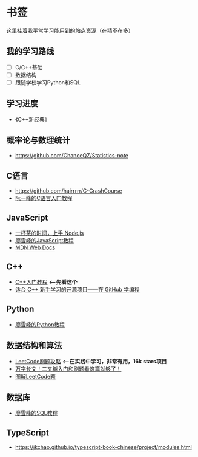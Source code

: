 # 书签  
这里挂着我平常学习能用到的站点资源（在精不在多）  

## 我的学习路线  
  - [ ] C/C++基础
  - [ ] 数据结构
  - [ ] 跟随学校学习Python和SQL  

## 学习进度  
  * 《C++新经典》

## 概率论与数理统计  
* https://github.com/ChanceQZ/Statistics-note  

## C语言  
* https://github.com/hairrrrr/C-CrashCourse  
* [阮一峰的C语言入门教程](https://wangdoc.com/clang/intro.html)    

## JavaScript  
* [一杯茶的时间，上手 Node.js](https://zhuanlan.zhihu.com/p/97413574)  
* [廖雪峰的JavaScript教程](https://www.liaoxuefeng.com/wiki/1022910821149312)  
* [MDN Web Docs](https://developer.mozilla.org/zh-CN/)  

## C++  
* [C++入门教程](https://github.com/AnkerLeng/Cpp-0-1-Resource)  **<--先看这个**
* [适合 C++ 新手学习的开源项目——在 GitHub 学编程](https://zhuanlan.zhihu.com/p/273682109)  

## Python  
* [廖雪峰的Python教程](https://www.liaoxuefeng.com/wiki/1016959663602400)  

## 数据结构和算法  
* [LeetCode刷题攻略](https://github.com/youngyangyang04/leetcode-master)  **<--在实践中学习，非常有用，16k stars项目**
* [万字长文！二叉树入门和刷题看这篇就够了！](https://zhuanlan.zhihu.com/p/136758152)  
* [图解LeetCode题](https://github.com/MisterBooo/LeetCodeAnimation)  

## 数据库  
* [廖雪峰的SQL教程](https://www.liaoxuefeng.com/wiki/1177760294764384)  

## TypeScript  
* https://jkchao.github.io/typescript-book-chinese/project/modules.html  
